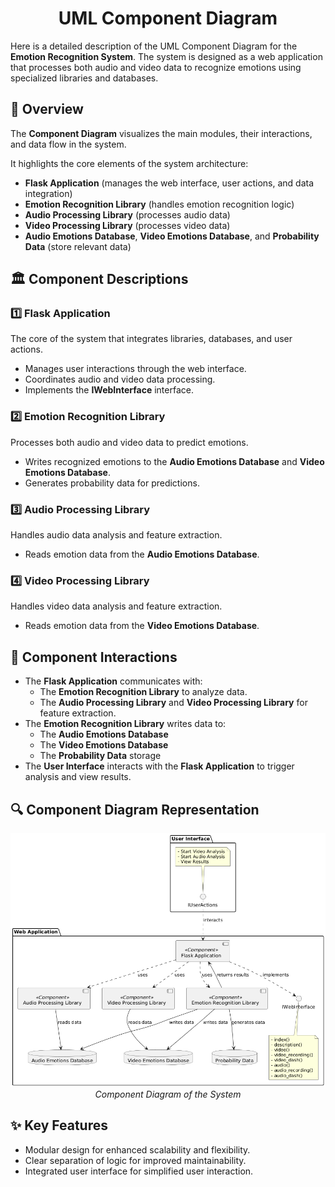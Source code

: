 <div id="header" align="center">
  <h1>UML Component Diagram</h1>
</div>

Here is a detailed description of the UML Component Diagram for the **Emotion Recognition System**. The system is designed as a web application that processes both audio and video data to recognize emotions using specialized libraries and databases.

## :pushpin: Overview

The **Component Diagram** visualizes the main modules, their interactions, and data flow in the system.

It highlights the core elements of the system architecture:

- **Flask Application** (manages the web interface, user actions, and data integration)
- **Emotion Recognition Library** (handles emotion recognition logic)
- **Audio Processing Library** (processes audio data)
- **Video Processing Library** (processes video data)
- **Audio Emotions Database**, **Video Emotions Database**, and **Probability Data** (store relevant data)

## :classical_building: Component Descriptions

### :one: Flask Application
The core of the system that integrates libraries, databases, and user actions.

- Manages user interactions through the web interface.
- Coordinates audio and video data processing.
- Implements the **IWebInterface** interface.

### :two: Emotion Recognition Library
Processes both audio and video data to predict emotions.

- Writes recognized emotions to the **Audio Emotions Database** and **Video Emotions Database**.
- Generates probability data for predictions.

### :three: Audio Processing Library
Handles audio data analysis and feature extraction.

- Reads emotion data from the **Audio Emotions Database**.

### :four: Video Processing Library
Handles video data analysis and feature extraction.

- Reads emotion data from the **Video Emotions Database**.

## :link: Component Interactions

- The **Flask Application** communicates with:
  - The **Emotion Recognition Library** to analyze data.
  - The **Audio Processing Library** and **Video Processing Library** for feature extraction.
- The **Emotion Recognition Library** writes data to:
  - The **Audio Emotions Database**
  - The **Video Emotions Database**
  - The **Probability Data** storage
- The **User Interface** interacts with the **Flask Application** to trigger analysis and view results.

## :mag: Component Diagram Representation

<p align="center">
  <img src="https://github.com/space13pirate/UML-Diagrams-Labs/blob/main/2.1_component_diagram/component_diagram.png" alt="Component Diagram of the System" width="1000"/>
  <br>
  <em>Component Diagram of the System</em>
</p>

## :sparkles: Key Features
- Modular design for enhanced scalability and flexibility.
- Clear separation of logic for improved maintainability.
- Integrated user interface for simplified user interaction.
